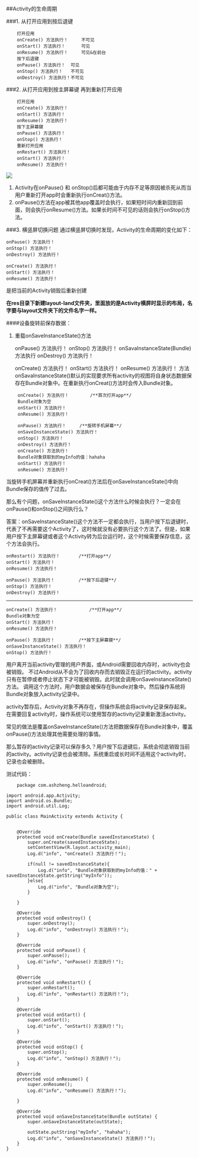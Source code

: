 ##Activity的生命周期



###1. 从打开应用到按后退键
	
		打开应用
		onCreate() 方法执行！ 	 不可见
		onStart() 方法执行！ 	 可见
		onResume() 方法执行！	 可见&在前台
		按下后退键
		onPause() 方法执行！  可见
		onStop() 方法执行！	 不可见
		onDestroy() 方法执行！不可见

###2. 从打开应用到按主屏幕键 再到重新打开应用

		打开应用
		onCreate() 方法执行！
		onStart() 方法执行！
		onResume() 方法执行！
		按下主屏幕键
		onPause() 方法执行！
		onStop() 方法执行！
		重新打开应用
		onRestart() 方法执行！
		onStart() 方法执行！
		onResume() 方法执行！
	
![](http://i.imgur.com/JkgLvMi.png)

1. Activity在onPause() 和 onStop()后都可能由于内存不足等原因被杀死从而当用户重新打开app时会重新执行onCreat()方法。
2. onPause()方法在app被其他app覆盖时会执行，如果短时间内重新回到前面，则会执行onResume()方法。如果长时间不可见的话则会执行onStop()方法。

###3. 横竖屏切换问题
通过横竖屏切换时发现，Activity的生命周期的变化如下：

	onPause() 方法执行！
	onStop() 方法执行！
	onDestroy() 方法执行！

	onCreate() 方法执行！
	onStart() 方法执行！
	onResume() 方法执行！
是把当前的Activity销毁后重新创建   

**在res目录下新建layout-land文件夹，里面放的是Activity横屏时显示的布局，名字要与layout文件夹下的文件名字一样。**

####设备旋转前保存数据：
1. 重载onSaveInstanceState()方法

	onPause() 方法执行！
	onStop() 方法执行！
	onSavaInstanceState(Bundle) 方法执行
	onDestroy() 方法执行！

	onCreate() 方法执行！
	onStart() 方法执行！
	onResume() 方法执行！
方法onSavaInstanceState()默认的实现要求所有activity的视图将自身状态数据保存在Bundle对象中。在重新执行onCreat()方法时会传入Bundle对象。


		onCreate() 方法执行！		/**首次打开app**/
		Bundle对象为空
		onStart() 方法执行！
		onResume() 方法执行！
	
		onPause() 方法执行！		/**旋转手机屏幕**/
		onSaveInstanceState() 方法执行！
		onStop() 方法执行！
		onDestroy() 方法执行！
		onCreate() 方法执行！
		Bundle对象获取到的myInfo的值：hahaha
		onStart() 方法执行！
		onResume() 方法执行！

当旋转手机屏幕并重新执行onCreat()方法后在onSaveInstanceState()中向Bundle保存的值传了过去。

那么有个问题，onSaveInstanceState()这个方法什么时候会执行？一定会在onPause()和onStop()之间执行么？

答案：onSaveInstanceState()这个方法不一定都会执行，当用户按下后退键时，代表了不再需要这个Activity了，这时候就没有必要执行这个方法了。但是，如果用户按下主屏幕键或者这个Activity转为后台运行时，这个时候需要保存信息，这个方法会执行。

	onRestart() 方法执行！		/**打开app**/
	onStart() 方法执行！
	onResume() 方法执行！

	onPause() 方法执行！			/**按下后退键**/
	onStop() 方法执行！
	onDestroy() 方法执行！

----------
	onCreate() 方法执行！			/**打开app**/
	Bundle对象为空
	onStart() 方法执行！
	onResume() 方法执行！

	onPause() 方法执行！			/**按下主屏幕键**/
	onSaveInstanceState() 方法执行！
	onStop() 方法执行！

用户离开当前activity管理的用户界面，或Android需要回收内存时，activity也会被销毁。
不过Android从不会为了回收内存而去销毁正在运行的activity。activity只有在暂停或者停止状态下才可能被销毁。此时就会调用onSaveInstanceState()方法。
调用这个方法时，用户数据会被保存在Bundle对象中。然后操作系统将Bundle对象放入activity记录中。

activity暂存后，Activity对象不再存在，但操作系统会将activity记录保存起来。在需要回复activity时，操作系统可以使用暂存的activity记录重新激活activity。

常见的做法是覆盖onSaveInstanceState()方法把数据保存在Bundle对象中，覆盖onPause()方法处理其他需要处理的事情。

那么暂存的activity记录可以保存多久？用户按下后退键后，系统会彻底销毁当前的activity。activity记录也会被清除。系统重启或长时间不适用这个activity时，记录也会被删除。

测试代码：

		package com.ashzheng.helloandroid;
	
	import android.app.Activity;
	import android.os.Bundle;
	import android.util.Log;
	
	public class MainActivity extends Activity {
	
	
	    @Override
	    protected void onCreate(Bundle savedInstanceState) {
	        super.onCreate(savedInstanceState);
	        setContentView(R.layout.activity_main);
	        Log.d("info", "onCreate() 方法执行！");
	
	        if(null != savedInstanceState){
	            Log.d("info", "Bundle对象获取到的myInfo的值：" + savedInstanceState.getString("myInfo"));
	        }else{
	            Log.d("info", "Bundle对象为空");
	        }
	
	    }
	
	    @Override
	    protected void onDestroy() {
	        super.onDestroy();
	        Log.d("info", "onDestroy() 方法执行！");
	    }
	
	    @Override
	    protected void onPause() {
	        super.onPause();
	        Log.d("info", "onPause() 方法执行！");
	    }
	
	    @Override
	    protected void onRestart() {
	        super.onRestart();
	        Log.d("info", "onRestart() 方法执行！");
	    }
	
	    @Override
	    protected void onStart() {
	        super.onStart();
	        Log.d("info", "onStart() 方法执行！");
	    }
	
	    @Override
	    protected void onStop() {
	        super.onStop();
	        Log.d("info", "onStop() 方法执行！");
	    }
	
	    @Override
	    protected void onResume() {
	        super.onResume();
	        Log.d("info", "onResume() 方法执行！");
	
	    }
	
	    @Override
	    protected void onSaveInstanceState(Bundle outState) {
	        super.onSaveInstanceState(outState);
	
	        outState.putString("myInfo", "hahaha");
	        Log.d("info", "onSaveInstanceState() 方法执行！");
	    }
	}
